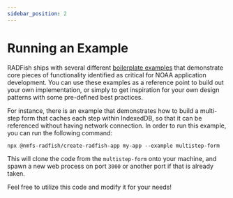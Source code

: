 ```yaml
---
sidebar_position: 2
---
```


# Running an Example

RADFish ships with several different [boilerplate examples](../../examples-and-templates#examples) that demonstrate core pieces of functionality identified as critical for NOAA application development. You can use these examples as a reference point to build out your own implementation, or simply to get inspiration for your own design patterns with some pre-defined best practices.

For instance, there is an example that demonstrates how to build a multi-step form that caches each step within IndexedDB, so that it can be referenced without having network connection. In order to run this example, you can run the following command:

`npx @nmfs-radfish/create-radfish-app my-app --example multistep-form`

This will clone the code from the `multistep-form` onto your machine, and spawn a new web process on port `3000` or another port if that is already taken.

Feel free to utilize this code and modify it for your needs!
